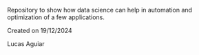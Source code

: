 Repository to show how data science can help in automation and optimization of a few applications.

Created on 19/12/2024

Lucas Aguiar
